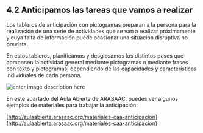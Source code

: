 ## 4.2 Anticipamos las tareas que vamos a realizar

Los tableros de anticipación con pictogramas preparan a la persona para la realización de una serie de actividades que se van a realizar próximamente y cuya falta de información puede ocasionar una situación disruptiva no prevista.

En estos tableros, planificamos y desglosamos los distintos pasos que componen la actividad general mediante pictogramas o mediante frases con texto y pictogramas, dependiendo de las capacidades y características individuales de cada persona.

![enter image description here](https://static.arasaac.org/images/aularagon/anticipaciones_LF_pictos.jpg)

En este apartado del Aula Abierta de ARASAAC, puedes ver algunos ejemplos de materiales para trabajar la anticipación:

[http://aulaabierta.arasaac.org/materiales-caa-anticipacion](http://aulaabierta.arasaac.org/materiales-caa-anticipacion)
